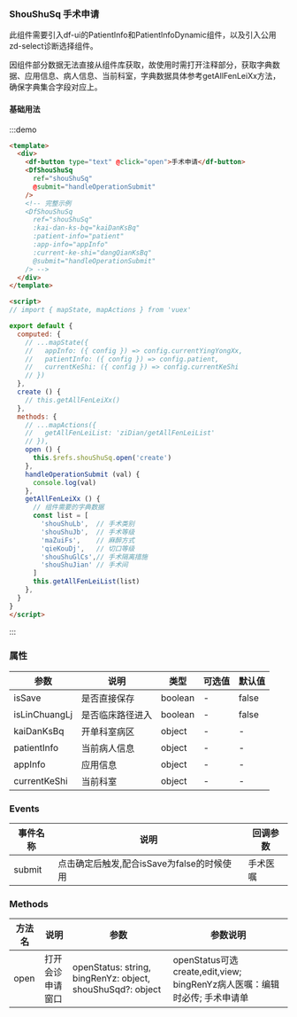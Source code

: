 
### ShouShuSq 手术申请

此组件需要引入df-ui的PatientInfo和PatientInfoDynamic组件，以及引入公用zd-select诊断选择组件。

因组件部分数据无法直接从组件库获取，故使用时需打开注释部分，获取字典数据、应用信息、病人信息、当前科室，字典数据具体参考getAllFenLeiXx方法，确保字典集合字段对应上。

#### 基础用法


:::demo

```html
<template>
  <div>
    <df-button type="text" @click="open">手术申请</df-button>
    <DfShouShuSq
      ref="shouShuSq"
      @submit="handleOperationSubmit"
    />
    <!-- 完整示例
    <DfShouShuSq
      ref="shouShuSq"
      :kai-dan-ks-bq="kaiDanKsBq"
      :patient-info="patient"
      :app-info="appInfo"
      :current-ke-shi="dangQianKsBq"
      @submit="handleOperationSubmit"
    /> -->
  </div>
</template>

<script>
// import { mapState, mapActions } from 'vuex'

export default {
  computed: {
    // ...mapState({
    //   appInfo: ({ config }) => config.currentYingYongXx,
    //   patientInfo: ({ config }) => config.patient,
    //   currentKeShi: ({ config }) => config.currentKeShi
    // })
  },
  create () {
    // this.getAllFenLeiXx()
  },
  methods: {
    // ...mapActions({
    //   getAllFenLeiList: 'ziDian/getAllFenLeiList'
    // }),
    open () {
      this.$refs.shouShuSq.open('create')
    },
    handleOperationSubmit (val) {
      console.log(val)
    },
    getAllFenLeiXx () {
      // 组件需要的字典数据
      const list = [
        'shouShuLb',  // 手术类别
        'shouShuJb',  // 手术等级
        'maZuiFs',    // 麻醉方式
        'qieKouDj',   // 切口等级
        'shouShuGlCs',// 手术隔离措施
        'shouShuJian' // 手术间
      ]
      this.getAllFenLeiList(list)
    },
  }
}
</script>

```

:::


### 属性
| 参数      | 说明    | 类型      | 可选值       | 默认值   |
|---------- |-------- |---------- |-------------  |-------- |
| isSave | 是否直接保存 | boolean | - | false |
| isLinChuangLj | 是否临床路径进入 | boolean | - | false |
| kaiDanKsBq | 开单科室病区 | object | - | - |
| patientInfo | 当前病人信息 | object | - | - |
| appInfo | 应用信息 | object | - | - |
| currentKeShi | 当前科室 | object | - | - |

### Events

| 事件名称 | 说明 | 回调参数|
| ---- | ---- |----|
| submit | 点击确定后触发,配合isSave为false的时候使用 | 手术医嘱 |

### Methods

| 方法名 | 说明 | 参数 | 参数说明|
| ---- | ---- | ---- |----|
| open | 打开会诊申请窗口 | openStatus: string, bingRenYz: object, shouShuSqd?: object | openStatus可选create,edit,view; bingRenYz病人医嘱：编辑时必传; 手术申请单  |

